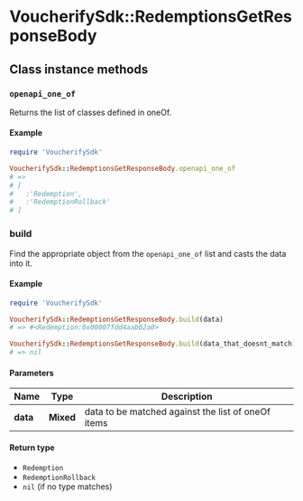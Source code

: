 # VoucherifySdk::RedemptionsGetResponseBody

## Class instance methods

### `openapi_one_of`

Returns the list of classes defined in oneOf.

#### Example

```ruby
require 'VoucherifySdk'

VoucherifySdk::RedemptionsGetResponseBody.openapi_one_of
# =>
# [
#   :'Redemption',
#   :'RedemptionRollback'
# ]
```

### build

Find the appropriate object from the `openapi_one_of` list and casts the data into it.

#### Example

```ruby
require 'VoucherifySdk'

VoucherifySdk::RedemptionsGetResponseBody.build(data)
# => #<Redemption:0x00007fdd4aab02a0>

VoucherifySdk::RedemptionsGetResponseBody.build(data_that_doesnt_match)
# => nil
```

#### Parameters

| Name | Type | Description |
| ---- | ---- | ----------- |
| **data** | **Mixed** | data to be matched against the list of oneOf items |

#### Return type

- `Redemption`
- `RedemptionRollback`
- `nil` (if no type matches)

